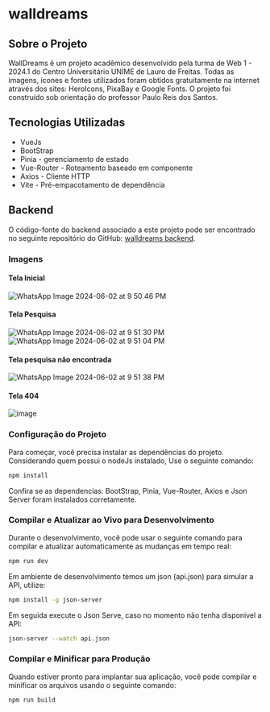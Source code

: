 # walldreams

## Sobre o Projeto
WallDreams é um projeto acadêmico desenvolvido pela turma de Web 1 - 2024.1 do Centro Universitário UNIME de Lauro de Freitas. 
Todas as imagens, ícones e fontes utilizados foram obtidos gratuitamente na internet através dos sites: HeroIcons, PixaBay e Google Fonts.
O projeto foi construído sob orientação do professor Paulo Reis dos Santos.

## Tecnologias Utilizadas
- VueJs
- BootStrap
- Pinia - gerenciamento de estado
- Vue-Router - Roteamento baseado em componente
- Axios -  Cliente HTTP 
- Vite -  Pré-empacotamento de dependência

## Backend
O código-fonte do backend associado a este projeto pode ser encontrado no seguinte repositório do GitHub: [walldreams backend](https://github.com/louiseugenes/walldreams_backend).

### Imagens

#### Tela Inicial
![WhatsApp Image 2024-06-02 at 9 50 46 PM](https://github.com/MichelNsouza/WallDreams/assets/91084191/6af27722-2b88-48a3-b2fe-3813b83174e3)
#### Tela Pesquisa
![WhatsApp Image 2024-06-02 at 9 51 30 PM](https://github.com/MichelNsouza/WallDreams/assets/91084191/b15203a4-3074-4557-9d23-6a3990a1c582) 
![WhatsApp Image 2024-06-02 at 9 51 04 PM](https://github.com/MichelNsouza/WallDreams/assets/91084191/773fadc3-a975-4f9e-b90c-1324cd515c3e) 
#### Tela pesquisa não encontrada
![WhatsApp Image 2024-06-02 at 9 51 38 PM](https://github.com/MichelNsouza/WallDreams/assets/91084191/01845783-1595-4ea6-8480-20bb6120382f)
#### Tela 404
![image](https://github.com/MichelNsouza/WallDreams/assets/91084191/87bf5d2b-6bda-43ff-8ef4-b800c25a066b)



### Configuração do Projeto
Para começar, você precisa instalar as dependências do projeto. 
Considerando quem possui o nodeJs instalado, Use o seguinte comando:

```sh
npm install
```
Confira se as dependencias: BootStrap, Pinia, Vue-Router, Axios e Json Server foram instalados corretamente.
### Compilar e Atualizar ao Vivo para Desenvolvimento

Durante o desenvolvimento, você pode usar o seguinte comando para compilar e atualizar automaticamente as mudanças em tempo real:
```sh
npm run dev
```
Em ambiente de desenvolvimento temos um json (api.json) para simular a API, utilize:
```sh
npm install -g json-server
```
Em seguida execute o Json Serve, caso no momento não tenha disponivel a API:
```sh
json-server --watch api.json
```

### Compilar e Minificar para Produção


Quando estiver pronto para implantar sua aplicação, você pode compilar e minificar os arquivos usando o seguinte comando:
```sh
npm run build
```
